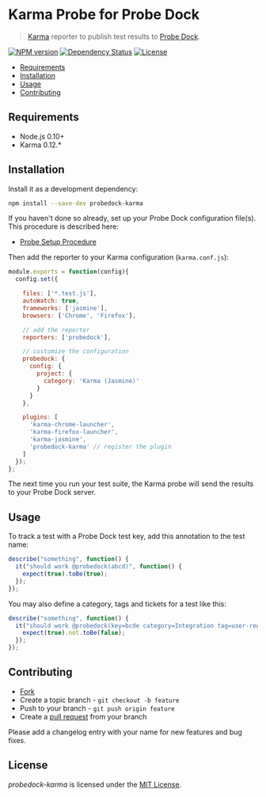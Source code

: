 # Karma Probe for Probe Dock

> [Karma](http://karma-runner.github.io/) reporter to publish test results to [Probe Dock](https://github.com/probedock/probedock).

[![NPM version](https://badge.fury.io/js/probedock-karma.svg)](http://badge.fury.io/js/probedock-karma)
[![Dependency Status](https://gemnasium.com/probedock/probedock-karma.svg)](https://gemnasium.com/probedock/probedock-karma)
[![License](https://img.shields.io/github/license/probedock/probedock-karma.svg)](LICENSE.txt)

* [Requirements](#requirements)
* [Installation](#installation)
* [Usage](#usage)
* [Contributing](#contributing)



<a name="requirements"></a>
## Requirements

* Node.js 0.10+
* Karma 0.12.\*



<a name="installation"></a>
## Installation

Install it as a development dependency:

```bash
npm install --save-dev probedock-karma
```

If you haven't done so already, set up your Probe Dock configuration file(s).
This procedure is described here:

* [Probe Setup Procedure](https://github.com/probedock/probedock-probes#setup)

Then add the reporter to your Karma configuration (`karma.conf.js`):

```js
module.exports = function(config){
  config.set({

    files: ['*.test.js'],
    autoWatch: true,
    frameworks: ['jasmine'],
    browsers: ['Chrome', 'Firefox'],

    // add the reporter
    reporters: ['probedock'],

    // customize the configuration
    probedock: {
      config: {
        project: {
          category: 'Karma (Jasmine)'
        }
      }
    },

    plugins: [
      'karma-chrome-launcher',
      'karma-firefox-launcher',
      'karma-jasmine',
      'probedock-karma' // register the plugin
    ]
  });
};
```

The next time you run your test suite, the Karma probe will send the results to your Probe Dock server.



<a name="usage"></a>
## Usage

To track a test with a Probe Dock test key, add this annotation to the test name:

```js
describe("something", function() {
  it("should work @probedock(abcd)", function() {
    expect(true).toBe(true);
  });
});
```

You may also define a category, tags and tickets for a test like this:

```js
describe("something", function() {
  it("should work @probedock(key=bcde category=Integration tag=user-registration tag=validation ticket=JIRA-1000 ticket=JIRA-1012)", function() {
    expect(true).not.toBe(false);
  });
});
```



## Contributing

* [Fork](https://help.github.com/articles/fork-a-repo)
* Create a topic branch - `git checkout -b feature`
* Push to your branch - `git push origin feature`
* Create a [pull request](http://help.github.com/pull-requests/) from your branch

Please add a changelog entry with your name for new features and bug fixes.



## License

*probedock-karma* is licensed under the [MIT License](http://opensource.org/licenses/MIT).
